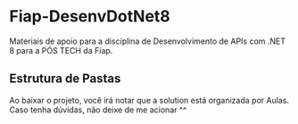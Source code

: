 # Fiap-DesenvDotNet8

Materiais de apoio para a disciplina de Desenvolvimento de APIs com .NET 8 para a PÓS TECH da Fiap.

## Estrutura de Pastas

Ao baixar o projeto, você irá notar que a solution está organizada por Aulas.
Caso tenha dúvidas, não deixe de me acionar ^^
